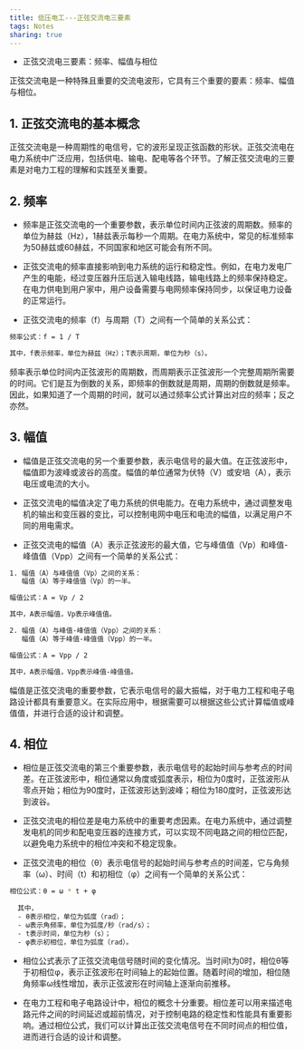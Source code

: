 ```yaml
---
title: 低压电工---正弦交流电三要素
tags: Notes
sharing: true
---
```


- 正弦交流电三要素：频率、幅值与相位

正弦交流电是一种特殊且重要的交流电波形，它具有三个重要的要素：频率、幅值与相位。

## 1. 正弦交流电的基本概念

正弦交流电是一种周期性的电信号，它的波形呈现正弦函数的形状。正弦交流电在电力系统中广泛应用，包括供电、输电、配电等各个环节。了解正弦交流电的三要素是对电力工程的理解和实践至关重要。

## 2. 频率

- 频率是正弦交流电的一个重要参数，表示单位时间内正弦波的周期数。频率的单位为赫兹（Hz），1赫兹表示每秒一个周期。在电力系统中，常见的标准频率为50赫兹或60赫兹，不同国家和地区可能会有所不同。

- 正弦交流电的频率直接影响到电力系统的运行和稳定性。例如，在电力发电厂产生的电能，经过变压器升压后送入输电线路，输电线路上的频率保持稳定。在电力供电到用户家中，用户设备需要与电网频率保持同步，以保证电力设备的正常运行。

- 正弦交流电的频率（f）与周期（T）之间有一个简单的关系公式：

````bash
频率公式：f = 1 / T

其中，f表示频率，单位为赫兹（Hz）；T表示周期，单位为秒（s）。
````

频率表示单位时间内正弦波形的周期数，而周期表示正弦波形一个完整周期所需要的时间。它们是互为倒数的关系，即频率的倒数就是周期，周期的倒数就是频率。因此，如果知道了一个周期的时间，就可以通过频率公式计算出对应的频率；反之亦然。

## 3. 幅值

- 幅值是正弦交流电的另一个重要参数，表示电信号的最大值。在正弦波形中，幅值即为波峰或波谷的高度。幅值的单位通常为伏特（V）或安培（A），表示电压或电流的大小。

- 正弦交流电的幅值决定了电力系统的供电能力。在电力系统中，通过调整发电机的输出和变压器的变比，可以控制电网中电压和电流的幅值，以满足用户不同的用电需求。

- 正弦交流电的幅值（A）表示正弦波形的最大值，它与峰值值（Vp）和峰值-峰值值（Vpp）之间有一个简单的关系公式：

````bash
1. 幅值（A）与峰值值（Vp）之间的关系：
   幅值（A）等于峰值值（Vp）的一半。

幅值公式：A = Vp / 2

其中，A表示幅值，Vp表示峰值值。

2. 幅值（A）与峰值-峰值值（Vpp）之间的关系：
   幅值（A）等于峰值-峰值值（Vpp）的一半。

幅值公式：A = Vpp / 2

其中，A表示幅值，Vpp表示峰值-峰值值。
````

幅值是正弦交流电的重要参数，它表示电信号的最大振幅，对于电力工程和电子电路设计都具有重要意义。在实际应用中，根据需要可以根据这些公式计算幅值或峰值值，并进行合适的设计和调整。

## 4. 相位

- 相位是正弦交流电的第三个重要参数，表示电信号的起始时间与参考点的时间差。在正弦波形中，相位通常以角度或弧度表示，相位为0度时，正弦波形从零点开始；相位为90度时，正弦波形达到波峰；相位为180度时，正弦波形达到波谷。

- 正弦交流电的相位差是电力系统中的重要考虑因素。在电力系统中，通过调整发电机的同步和配电变压器的连接方式，可以实现不同电路之间的相位匹配，以避免电力系统中的相位冲突和不稳定现象。

- 正弦交流电的相位（θ）表示电信号的起始时间与参考点的时间差，它与角频率（ω）、时间（t）和初相位（φ）之间有一个简单的关系公式：

````bash
相位公式：θ = ω * t + φ
  
  其中，
  - θ表示相位，单位为弧度（rad）；
  - ω表示角频率，单位为弧度/秒（rad/s）；
  - t表示时间，单位为秒（s）；
  - φ表示初相位，单位为弧度（rad）。
````

- 相位公式表示了正弦交流电信号随时间的变化情况。当时间t为0时，相位θ等于初相位φ，表示正弦波形在时间轴上的起始位置。随着时间的增加，相位随角频率ω线性增加，表示正弦波形在时间轴上逐渐向前推移。

- 在电力工程和电子电路设计中，相位的概念十分重要。相位差可以用来描述电路元件之间的时间延迟或超前情况，对于控制电路的稳定性和性能具有重要影响。通过相位公式，我们可以计算出正弦交流电信号在不同时间点的相位值，进而进行合适的设计和调整。